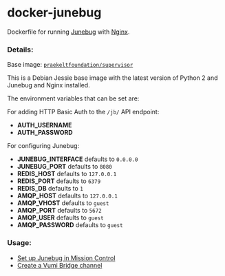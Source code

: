 # docker-junebug
Dockerfile for running [Junebug](http://junebug.readthedocs.org/) with
[Nginx](https://www.nginx.com/).

### Details:
Base image: [`praekeltfoundation/supervisor`](https://hub.docker.com/r/praekeltfoundation/supervisor/)

This is a Debian Jessie base image with the latest version of Python 2 and
Junebug and Nginx installed.

The environment variables that can be set are:

For adding HTTP Basic Auth to the `/jb/` API endpoint:

- **AUTH_USERNAME**
- **AUTH_PASSWORD**

For configuring Junebug:

- **JUNEBUG_INTERFACE** defaults to `0.0.0.0`
- **JUNEBUG_PORT** defaults to `8080`
- **REDIS_HOST** defaults to `127.0.0.1`
- **REDIS_PORT** defaults to `6379`
- **REDIS_DB** defaults to `1`
- **AMQP_HOST** defaults to `127.0.0.1`
- **AMQP_VHOST** defaults to `guest`
- **AMQP_PORT** defaults to `5672`
- **AMQP_USER** defaults to `guest`
- **AMQP_PASSWORD** defaults to `guest`


### Usage:

* [Set up Junebug in Mission Control](docs/set-up-junebug-in-mc.md)
* [Create a Vumi Bridge channel](docs/create-vumi-bridge-channel.md)
